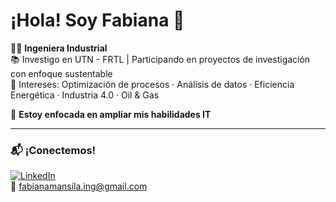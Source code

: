 # ¡Hola! Soy Fabiana 👋

👩‍💻 **Ingeniera Industrial**  
📚 Investigo en UTN - FRTL | Participando en proyectos de investigación con enfoque sustentable  
🧰 Intereses: Optimización de procesos · Análisis de datos · Eficiencia Energética · Industria 4.0 · Oil & Gas  

🎯 **Estoy enfocada en ampliar mis habilidades IT**

---

### 📬 ¡Conectemos!

[![LinkedIn](https://img.shields.io/badge/-LinkedIn-0077B5?style=flat&logo=linkedin)](https://www.linkedin.com/in/fabiana-yamila-mansilla/)  
📧 fabianamansila.ing@gmail.com 


<!---
FabianaMansilla/FabianaMansilla is a ✨ special ✨ repository because its `README.md` (this file) appears on your GitHub profile.
You can click the Preview link to take a look at your changes.
--->
